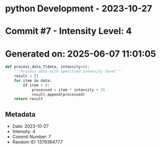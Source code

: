 ﻿# python Development - 2023-10-27
# Commit #7 - Intensity Level: 4
# Generated on: 2025-06-07 11:01:05
```python
def process_data_7(data, intensity=4):
    '''Process data with specified intensity level'''
    result = []
    for item in data:
        if item > 0:
            processed = item * intensity + 25
            result.append(processed)
    return result
```
## Metadata
- Date: 2023-10-27
- Intensity: 4
- Commit Number: 7
- Random ID: 1379384777
